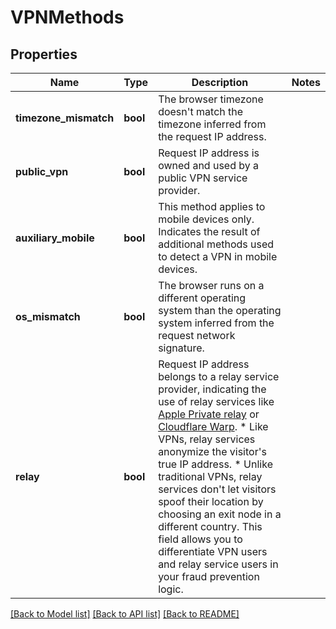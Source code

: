 # VPNMethods

## Properties
Name | Type | Description | Notes
------------ | ------------- | ------------- | -------------
**timezone_mismatch** | **bool** | The browser timezone doesn't match the timezone inferred from the request IP address. | 
**public_vpn** | **bool** | Request IP address is owned and used by a public VPN service provider. | 
**auxiliary_mobile** | **bool** | This method applies to mobile devices only. Indicates the result of additional methods used to detect a VPN in mobile devices. | 
**os_mismatch** | **bool** | The browser runs on a different operating system than the operating system inferred from the request network signature. | 
**relay** | **bool** | Request IP address belongs to a relay service provider, indicating the use of relay services like [Apple Private relay](https://support.apple.com/en-us/102602) or [Cloudflare Warp](https://developers.cloudflare.com/warp-client/).   * Like VPNs, relay services anonymize the visitor's true IP address. * Unlike traditional VPNs, relay services don't let visitors spoof their location by choosing an exit node in a different country.  This field allows you to differentiate VPN users and relay service users in your fraud prevention logic. | 

[[Back to Model list]](../../README.md#documentation-for-models) [[Back to API list]](../../README.md#documentation-for-api-endpoints) [[Back to README]](../../README.md)

